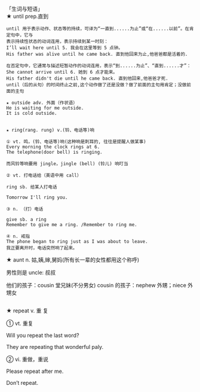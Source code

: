 「生词与短语」  
★ until prep.直到
```
until 用于表示动作、状态等的持续，可译为“一直到......为止”或“在......以前”。在肯定句中，它与
表示持续性状态的动词连用，表示持续到某一时刻：
I’ll wait here until 5. 我会在这里等到 5 点钟。
His father was alive until he came back. 直到他回来为止,他爸爸都是活着的.

在否定句中，它通常与描述短暂动作的动词连用，表示“到......为止”、“直到......才”：
She cannot arrive until 6. 她到 6 点才能来。
His father didn't die until he came back. 直到他回来,他爸爸才死.
until（后的从句）的时间终止之前,这个动作做了还是没做？做了前面的主句用肯定；没做前面的主句
```
```
★ outside adv. 外面（作状语）
He is waiting for me outside.
It is cold outside.
```
```

★ ring(rang. rung) v.(铃、电话等)响

① vt. 鸣，(铃、电话等)响(这种响是刺耳的, 往往是提醒人做某事)
Every morning the clock rings at 6.
The telephone(door bell) is ringing.

而风铃等响要用 jingle，jingle (bell) (铃儿) 响叮当

② vt. 打电话给（美语中用 call）

ring sb. 给某人打电话

Tomorrow I'll ring you.

③ n. （打）电话

give sb. a ring
Remember to give me a ring. /Remember to ring me.

④ n. 戒指
The phone began to ring just as I was about to leave.  
我正要离开时，电话突然响了起来。

```

★ aunt n. 姑,姨,婶,舅妈(所有长一辈的女性都用这个称呼)

男性则是 uncle: 叔叔

他们的孩子：cousin 堂兄妹(不分男女) cousin
的孩子：nephew 外甥；niece 外甥女

```

```

★ repeat v. 重 复

① vt. 重复

Will you repeat the last word?

They are repeating that wonderful paly.

② vi. 重做，重说

Please repeat after me.

Don’t repeat.

```
